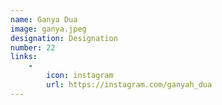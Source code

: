 ```yaml
---
name: Ganya Dua
image: ganya.jpeg
designation: Designation
number: 22
links:
    -
        icon: instagram
        url: https://instagram.com/ganyah_dua
---
```

